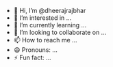 - 👋 Hi, I’m @dheerajrajbhar
- 👀 I’m interested in ...
- 🌱 I’m currently learning ...
- 💞️ I’m looking to collaborate on ...
- 📫 How to reach me ...
- 😄 Pronouns: ...
- ⚡ Fun fact: ...

<!---
dheerajrajbhar/dheerajrajbhar is a ✨ special ✨ repository because its `README.md` (this file) appears on your GitHub profile.
You can click the Preview link to take a look at your changes.
--->
